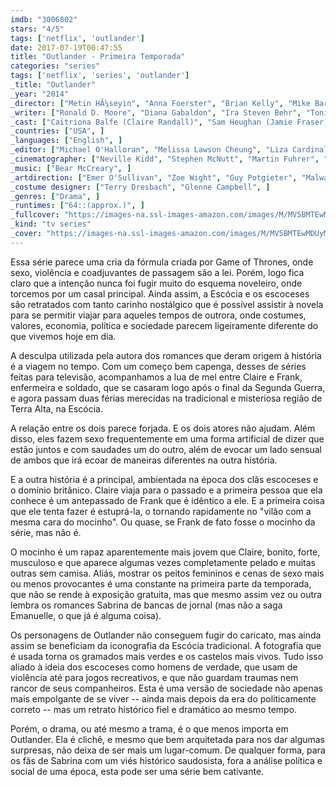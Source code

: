 ```yaml
---
imdb: "3006802"
stars: "4/5"
tags: ['netflix', 'outlander']
date: 2017-07-19T00:47:55
title: "Outlander - Primeira Temporada"
categories: "series"
tags: ['netflix', 'series', 'outlander']
_title: "Outlander"
_year: "2014"
_director: ["Metin HÃ¼seyin", "Anna Foerster", "Brian Kelly", "Mike Barker", "Philip John", "Brendan Maher", "John Dahl", "Richard Clark", "Douglas Mackinnon", ]
_writer: ["Ronald D. Moore", "Diana Gabaldon", "Ira Steven Behr", "Toni Graphia", "Anne Kenney", "Matthew B. Roberts", ]
_cast: ["Caitriona Balfe (Claire Randall)", "Sam Heughan (Jamie Fraser)", "Duncan Lacroix (Murtagh Fraser)", "Tobias Menzies (Jack Randall / ...)", "Grant O'Rourke (Rupert MacKenzie)", "Graham McTavish (Dougal MacKenzie)", "Stephen Walters (Angus Mhor)", ]
_countries: ["USA", ]
_languages: ["English", ]
_editor: ["Michael O'Halloran", "Melissa Lawson Cheung", "Liza Cardinale", ]
_cinematographer: ["Neville Kidd", "Stephen McNutt", "Martin Fuhrer", "Michael Swan", "Denis Crossan", "David Higgs", ]
_music: ["Bear McCreary", ]
_artdirection: ["Emer O'Sullivan", "Zoe Wight", "Guy Potgieter", "Malwande Sigabi", "Lydia Farrell", "Lisa Van Velden", "Ghillie Smith", "Fiona Gavin", "Nicki McCallum", ]
_costume designer: ["Terry Dresbach", "Glenne Campbell", ]
_genres: ["Drama", ]
_runtimes: ["64::(approx.)", ]
_fullcover: "https://images-na.ssl-images-amazon.com/images/M/MV5BMTEwMDUyMzgyNDVeQTJeQWpwZ15BbWU4MDQ3ODU3ODIy.jpg"
_kind: "tv series"
_cover: "https://images-na.ssl-images-amazon.com/images/M/MV5BMTEwMDUyMzgyNDVeQTJeQWpwZ15BbWU4MDQ3ODU3ODIy._V1._SX93_SY140_.jpg"
---
```

Essa série parece uma cria da fórmula criada por Game of Thrones, onde sexo, violência e coadjuvantes de passagem são a lei. Porém, logo fica claro que a intenção nunca foi fugir muito do esquema noveleiro, onde torcemos por um casal principal. Ainda assim, a Escócia e os escoceses são retratados com tanto carinho nostálgico que é possível assistir à novela para se permitir viajar para aqueles tempos de outrora, onde costumes, valores, economia, política e sociedade parecem ligeiramente diferente do que vivemos hoje em dia.

A desculpa utilizada pela autora dos romances que deram origem à história é a viagem no tempo. Com um começo bem capenga, desses de séries feitas para televisão, acompanhamos a lua de mel entre Claire e Frank, enfermeira e soldado, que se casaram logo após o final da Segunda Guerra, e agora passam duas férias merecidas na tradicional e misteriosa região de Terra Alta, na Escócia.

A relação entre os dois parece forjada. E os dois atores não ajudam. Além disso, eles fazem sexo frequentemente em uma forma artificial de dizer que estão juntos e com saudades um do outro, além de evocar um lado sensual de ambos que irá ecoar de maneiras diferentes na outra história.

E a outra história é a principal, ambientada na época dos clãs escoceses e o domínio britânico. Claire viaja para o passado e a primeira pessoa que ela conhece é um antepassado de Frank que é idêntico a ele. E a primeira coisa que ele tenta fazer é estuprá-la, o tornando rapidamente no "vilão com a mesma cara do mocinho". Ou quase, se Frank de fato fosse o mocinho da série, mas não é.

O mocinho é um rapaz aparentemente mais jovem que Claire, bonito, forte, musculoso e que aparece algumas vezes completamente pelado e muitas outras sem camisa. Aliás, mostrar os peitos femininos e cenas de sexo mais ou menos provocantes é uma constante na primeira parte da temporada, que não se rende à exposição gratuita, mas que mesmo assim vez ou outra lembra os romances Sabrina de bancas de jornal (mas não a saga Emanuelle, o que já é alguma coisa).

Os personagens de Outlander não conseguem fugir do caricato, mas ainda assim se beneficiam da iconografia da Escócia tradicional. A fotografia que é usada torna os gramados mais verdes e os castelos mais vivos. Tudo isso aliado à ideia dos escoceses como homens de verdade, que usam de violência até para jogos recreativos, e que não guardam traumas nem rancor de seus companheiros. Esta é uma versão de sociedade não apenas mais empolgante de se viver -- ainda mais depois da era do politicamente correto -- mas um retrato histórico fiel e dramático ao mesmo tempo.

Porém, o drama, ou até mesmo a trama, é o que menos importa em Outlander. Ela é clichê, e mesmo que bem arquitetada para nos dar algumas surpresas, não deixa de ser mais um lugar-comum. De qualquer forma, para os fãs de Sabrina com um viés histórico saudosista, fora a análise política e social de uma época, esta pode ser uma série bem cativante.
